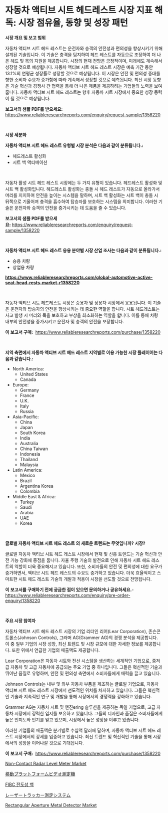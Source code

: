 <p><h1>자동차 액티브 시트 헤드레스트 시장 지표 해독: 시장 점유율, 동향 및 성장 패턴</h1></p><p><strong>시장 개요 및 보고 범위</strong></p>
<p><p>자동차 액티브 시트 헤드 레스트는 운전자와 승객의 안전성과 편의성을 향상시키기 위해 설계된 기술입니다. 이 기술은 충격을 탐지하여 헤드 레스트를 자동으로 조정하여 더 나은 헤드 및 목의 지원을 제공합니다. 시장의 현재 전망은 긍정적이며, 미래에도 계속해서 성장할 것으로 예상됩니다. 자동차 액티브 시트 헤드 레스트 시장은 예측 기간 동안 13.1%의 연평균 성장률로 성장할 것으로 예상됩니다. 이 시장은 안전 및 편의성 증대를 향한 소비자 수요가 증가함에 따라 계속해서 성장할 것으로 예측됩니다. 최신 시장 동향은 기술 혁신과 경쟁사 간 협력을 통해 더 나은 제품을 제공하려는 기업들의 노력을 보여줍니다. 자동차 액티브 시트 헤드 레스트는 향후 자동차 시트 시장에서 중요한 성장 동력이 될 것으로 예상됩니다.</p></p>
<p><strong>보고서의 샘플 PDF를 받으세요:</strong> <a href="https://www.reliableresearchreports.com/enquiry/request-sample/1358220">https://www.reliableresearchreports.com/enquiry/request-sample/1358220</a></p>
<p>&nbsp;</p>
<p><strong>시장 세분화</strong></p>
<p><strong>자동차 액티브 시트 헤드 레스트 유형별 시장 분석은 다음과 같이 분류됩니다.:</strong></p>
<p><ul><li>헤드레스트 활성화</li><li>시트 백 액티베이션</li></ul></p>
<p>&nbsp;</p>
<p><p>자동차 활성 시트 헤드 레스트 시장에는 두 가지 유형이 있습니다. 헤드레스트 활성화 및 시트 백 활성화입니다. 헤드레스트 활성화는 충돌 시 헤드 레스트가 자동으로 올라가서 머리를 지지하여 안전을 높이는 시스템을 말하며, 시트 백 활성화는 시트 백이 충돌 시 뒤쪽으로 기울어져 충격을 흡수하여 탑승자를 보호하는 시스템을 의미합니다. 이러한 기술은 운전자와 승객의 안전을 증가시키는 데 도움을 줄 수 있습니다.</p></p>
<p><strong>보고서의 샘플 PDF를 받으세요:</strong>&nbsp;<a href="https://www.reliableresearchreports.com/enquiry/request-sample/1358220">https://www.reliableresearchreports.com/enquiry/request-sample/1358220</a></p>
<p>&nbsp;</p>
<p><strong> 자동차 액티브 시트 헤드 레스트 응용 분야별 시장 산업 조사는 다음과 같이 분류됩니다.:</strong></p>
<p><ul><li>승용 차량</li><li>상업용 차량</li></ul></p>
<p><strong><a href="https://www.reliableresearchreports.com/global-automotive-active-seat-head-rests-market-r1358220">https://www.reliableresearchreports.com/global-automotive-active-seat-head-rests-market-r1358220</a></strong></p>
<p>&nbsp;</p>
<p><p>자동차 액티브 시트 헤드레스트 시장은 승용차 및 상용차 시장에서 응용됩니다. 이 기술은 운전자와 탑승자의 안전을 향상시키는 데 중요한 역할을 합니다. 시트 헤드레스트는 사고 발생 시 머리와 목을 보호하고 부상을 최소화하는 역할을 합니다. 이를 통해 차량 내부의 안전성을 증가시키고 운전자 및 승객의 안전을 보장합니다.</p></p>
<p><strong>이 보고서 구매:</strong>&nbsp; <a href="https://www.reliableresearchreports.com/purchase/1358220">https://www.reliableresearchreports.com/purchase/1358220</a></p>
<p>&nbsp;</p>
<p><strong>지역 측면에서 자동차 액티브 시트 헤드 레스트 지역별로 이용 가능한 시장 플레이어는 다음과 같습니다.:</strong></p>
<p><ul>
    <li>
        North America:
        <ul>
            <li>United States</li>
            <li>Canada</li>
        </ul>
    </li>
    <li>
        Europe:
        <ul>
            <li>Germany</li>
            <li>France</li>
            <li>U.K.</li>
            <li>Italy</li>
            <li>Russia</li>
        </ul>
    </li>
    <li>
        Asia-Pacific:
        <ul>
            <li>China</li>
            <li>Japan</li>
            <li>South Korea</li>
            <li>India</li>
            <li>Australia</li>
            <li>China Taiwan</li>
            <li>Indonesia</li>
            <li>Thailand</li>
            <li>Malaysia</li>
        </ul>
    </li>
    <li>
        Latin America:
        <ul>
            <li>Mexico</li>
            <li>Brazil</li>
            <li>Argentina Korea</li>
            <li>Colombia</li>
        </ul>
    </li>
    <li>
        Middle East & Africa:
        <ul>
            <li>Turkey</li>
            <li>Saudi</li>
            <li>Arabia</li>
            <li>UAE</li>
            <li>Korea</li>
        </ul>
    </li>
    </ul></p>
<p>&nbsp;</p>
<p><strong>글로벌 자동차 액티브 시트 헤드 레스트 의 새로운 트렌드는 무엇입니까? 시장?</strong></p>
<p><p>글로벌 자동차 액티브 시트 헤드 레스트 시장에서 현재 및 신흥 트렌드는 기술 혁신과 안전 기능 강화에 중점을 둡니다. 자율 주행 기술의 발전으로 인해 자동차 시트 헤드 레스트의 역할이 더욱 중요해지고 있습니다. 또한, 소비자들의 안전 및 편의성에 대한 요구가 증가하면서, 액티브 시트 헤드 레스트의 수요도 증가하고 있습니다. 더욱 효율적이고 스마트한 시트 헤드 레스트 기술의 개발과 적용이 시장을 선도할 것으로 전망됩니다.</p></p>
<p><strong>이 보고서를 구매하기 전에 궁금한 점이 있으면 문의하거나 공유하세요.</strong>- <a href="https://www.reliableresearchreports.com/enquiry/pre-order-enquiry/1358220">https://www.reliableresearchreports.com/enquiry/pre-order-enquiry/1358220</a></p>
<p>&nbsp;</p>
<p><strong>주요 시장 참여자</strong></p>
<p><p>자동차 액티브 시트 헤드 레스트 시장의 기업 리더인 리어(Lear Corporation), 존슨콘트롤스(Johnson Controls), 그라머 AG(Grammer AG)의 경쟁 분석을 제공합니다. 이 중 일부 기업의 시장 성장, 최신 트렌드 및 시장 규모에 대한 자세한 정보를 제공합니다. 또한 위에서 언급한 기업의 매출액도 제공합니다.</p><p>Lear Corporation은 자동차 시트와 전선 시스템을 생산하는 세계적인 기업으로, 중저급 자동차 및 고급 자동차에 공급되는 주요 기업 중 하나입니다. 그들은 혁신적인 기술과 뛰어난 품질로 유명하며, 안전 및 편의성 측면에서 소비자들에게 매력을 끌고 있습니다.</p><p>Johnson Controls는 내부 및 외부 자동차 부품을 제조하는 글로벌 기업으로, 자동차 액티브 시트 헤드 레스트 시장에서 선도적인 위치를 차지하고 있습니다. 그들은 혁신적인 기술과 지속적인 연구 및 개발을 통해 시장에서의 경쟁력을 강화하고 있습니다.</p><p>Grammer AG는 자동차 시트 및 엔진ering 솔루션을 제공하는 독일 기업으로, 고급 자동차 시장에서 강력한 입지를 보유하고 있습니다. 그들의 디자인과 품질은 소비자들에게 높은 인지도와 인기를 얻고 있으며, 시장에서 높은 성장을 이루고 있습니다.</p><p>이러한 기업들의 매출액은 분기별로 수십억 달러에 달하며, 자동차 액티브 시트 헤드 레스트 시장에서의 강세를 입증하고 있습니다. 최신 트렌드 및 혁신적인 기술을 통해 시장에서의 성장을 이어나갈 것으로 기대됩니다.</p></p>
<p><strong>이 보고서 구매:</strong>&nbsp;&nbsp;<a href="https://www.reliableresearchreports.com/purchase/1358220">https://www.reliableresearchreports.com/purchase/1358220</a></p>
<p><p><a href="https://github.com/jerrycopelandthomaswsqd8q/Market-Research-Report-List-2/blob/main/non-contact-radar-level-meter-market.md">Non-Contact Radar Level Meter Market</a></p><p><a href="https://github.com/ddwcuskozol07187/Market-Research-Report-List-2/blob/main/758600290757.md">移動プラットフォームビデオ測定機</a></p><p><a href="https://github.com/kimvicki3212024/Market-Research-Report-List-1/blob/main/317772497753.md">FIBC 전도성 백</a></p><p><a href="https://github.com/marbadji/Market-Research-Report-List-1/blob/main/846271690758.md">レーザートラッカー測定システム</a></p><p><a href="https://github.com/brenzgnarento/Market-Research-Report-List-2/blob/main/rectangular-aperture-metal-detector-market.md">Rectangular Aperture Metal Detector Market</a></p></p>